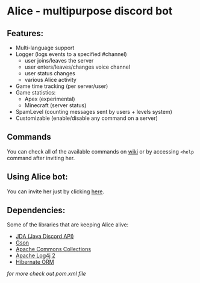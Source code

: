 # Alice - multipurpose discord bot
## Features:
- Multi-language support  
- Logger (logs events to a specified #channel)  
  - user joins/leaves the server  
  - user enters/leaves/changes voice channel  
  - user status changes  
  - various Alice activity  
- Game time tracking (per server/user)  
- Game statistics:  
  - Apex (experimental)  
  - Minecraft (server status)  
- SpamLevel (counting messages sent by users + levels system)  
- Customizable (enable/disable any command on a server) 

## Commands

You can check all of the available commands on [wiki](https://github.com/efekt/Alice/wiki/Commands) or by accessing `<help` command after inviting her.

## Using Alice bot:
You can invite her just by clicking [here](https://discordapp.com/api/oauth2/authorize?client_id=537011515014774785&scope=bot&permissions=3533888).

## Dependencies:
Some of the libraries that are keeping Alice alive:  
- [JDA (Java Discord API)](https://github.com/DV8FromTheWorld/JDA)  
- [Gson](https://github.com/google/gson)  
- [Apache Commons Collections](https://github.com/apache/commons-collections)  
- [Apache Log4j 2](https://github.com/apache/logging-log4j2)  
- [Hibernate ORM](https://github.com/hibernate/hibernate-orm)  

*for more check out pom.xml file*